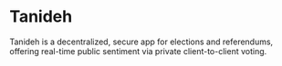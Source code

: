 # Tanideh
Tanideh is a decentralized, secure app for elections and referendums, offering real-time public sentiment via private client-to-client voting.
